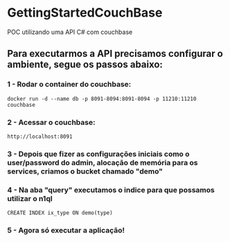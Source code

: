 # GettingStartedCouchBase
POC utilizando uma API C# com couchbase

## Para executarmos a API precisamos configurar o ambiente, segue os passos abaixo:

### 1 - Rodar o container do couchbase:

```
docker run -d --name db -p 8091-8094:8091-8094 -p 11210:11210 couchbase
```

### 2 - Acessar o couchbase:

```
http://localhost:8091
```

### 3 - Depois que fizer as configurações iniciais como o user/password do admin, alocação de memória para os services, criamos o bucket chamado "demo"

### 4 - Na aba "query" executamos o indice para que possamos utilizar o n1ql
```
CREATE INDEX ix_type ON demo(type)
```
### 5 - Agora só executar a aplicação!
